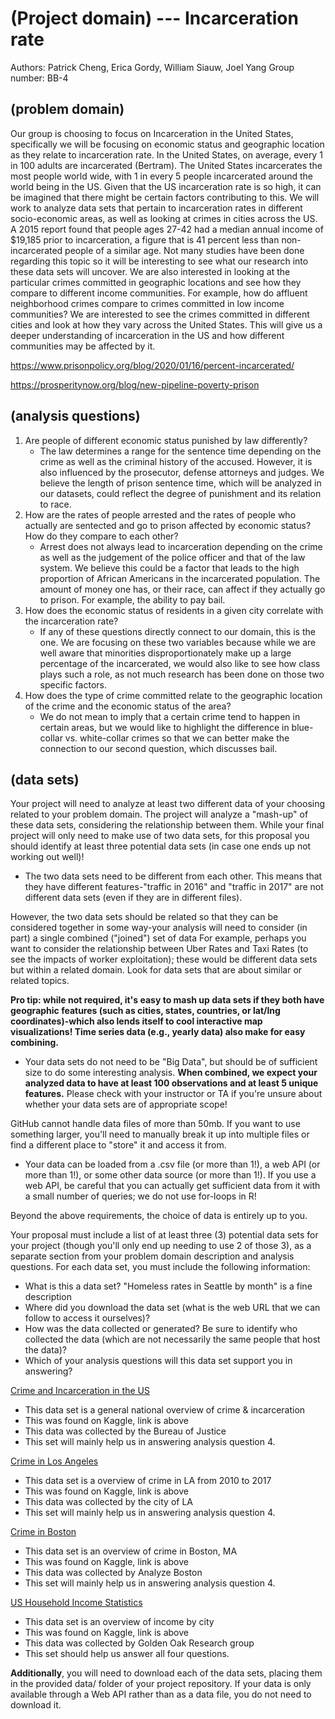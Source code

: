 # (Project domain)  --- Incarceration rate
Authors: Patrick Cheng, Erica Gordy, William Siauw, Joel Yang
Group number: BB-4

## (problem domain)
 Our group is choosing to focus on Incarceration in the United States, specifically we will be focusing on economic status and geographic location as they relate to incarceration rate. In the United States, on average, every 1 in 100 adults are incarcerated (Bertram). The United States incarcerates the most people world wide, with 1 in every 5 people incarcerated around the world being in the US. Given that the US incarceration rate is so high, it can be imagined that there might be certain factors contributing to this.
	We will work to analyze data sets that pertain to incarceration rates in different socio-economic areas, as well as looking at crimes in cities across the US. A 2015 report found that people ages 27-42 had a median annual income of $19,185 prior to incarceration, a figure that is 41 percent less than non-incarcerated people of a similar age. Not many studies have been done regarding this topic so it will be interesting to see what our research into these data sets will uncover. We are also interested in looking at the particular crimes committed in geographic locations and see how they compare to different income communities. For example, how do affluent neighborhood crimes compare to crimes committed in low income communities? We are interested to see the crimes committed in different cities and look at how they vary across the United States. This will give us a deeper understanding of incarceration in the US and how different communities may be affected by it.

https://www.prisonpolicy.org/blog/2020/01/16/percent-incarcerated/

https://prosperitynow.org/blog/new-pipeline-poverty-prison

## (analysis questions)
1. Are people of different economic status punished by law differently?
    - The law determines a range for the sentence time depending on the crime as well as the criminal history of the accused. However, it is also influenced by the prosecutor, defense attorneys and judges. We believe the length of prison sentence time, which will be analyzed in our datasets, could reflect the degree of punishment and its relation to race.
2. How are the rates of people arrested and the rates of people who actually are sentected and go to prison affected by economic status? How do they compare to each other?
   - Arrest does not always lead to incarceration depending on the crime as well as the judgement of the police officer and that of the law system. We believe this could be a factor that leads to the high proportion of African Americans in the incarcerated population. The amount of money one has, or their race, can affect if they actually go to prison. For example, the ability to pay bail.
3. How does the economic status of residents in a given city correlate with the incarceration rate?
   - If any of these questions directly connect to our domain, this is the one. We are focusing on these two variables because while we are well aware that minorities disproportionately make up a large percentage of the incarcerated, we would also like to see how class plays such a role, as not much research has been done on those two specific factors.
4. How does the type of crime committed relate to the geographic location of the crime and the economic status of the area?
   - We do not mean to imply that a certain crime tend to happen in certain areas, but we would like to highlight the difference in blue-collar vs. white-collar crimes so that we can better make the connection to our second question, which discusses bail.


## (data sets)

Your project will need to analyze at least two different data of your choosing related to your problem domain. The project will analyze a "mash-up" of these data sets, considering the relationship between them. While your final project will only need to make use of two data sets, for this proposal you should identify at least three potential data sets (in case one ends up not working out well)!

- The two data sets need to be different from each other. This means that they have different features-"traffic in 2016" and "traffic in 2017" are not different data sets (even if they are in different files).

However, the two data sets should be related so that they can be considered together in some way-your analysis will need to consider (in part) a single combined ("joined") set of data For example, perhaps you want to consider the relationship between Uber Rates and Taxi Rates (to see the impacts of worker exploitation); these would be different data sets but within a related domain. Look for data sets that are about similar or related topics.

**Pro tip: while not required, it's easy to mash up data sets if they both have geographic features (such as cities, states, countries, or lat/lng coordinates)-which also lends itself to cool interactive map visualizations! Time series data (e.g., yearly data) also make for easy combining.**

- Your data sets do not need to be "Big Data", but should be of sufficient size to do some interesting analysis. **When combined, we expect your analyzed data to have at least 100 observations and at least 5 unique features.** Please check with your instructor or TA if you're unsure about whether your data sets are of appropriate scope!

GitHub cannot handle data files of more than 50mb. If you want to use something larger, you'll need to manually break it up into multiple files or find a different place to "store" it and access it from.

- Your data can be loaded from a .csv file (or more than 1!), a web API (or more than 1!), or some other data source (or more than 1!). If you use a web API, be careful that you can actually get sufficient data from it with a small number of queries; we do not use for-loops in R!

Beyond the above requirements, the choice of data is entirely up to you.

Your proposal must include a list of at least three (3) potential data sets for your project (though you'll only end up needing to use 2 of those 3), as a separate section from your problem domain description and analysis questions. For each data set, you must include the following information:

- What is this a data set? "Homeless rates in Seattle by month" is a fine description
- Where did you download the data set (what is the web URL that we can follow to access it ourselves)?
- How was the data collected or generated? Be sure to identify who collected the data (which are not necessarily the same people that host the data)?
- Which of your analysis questions will this data set support you in answering?

[Crime and Incarceration in the US](https://www.kaggle.com/christophercorrea/prisoners-and-crime-in-united-states?select=ucr_by_state.csv)

- This data set is a general national overview of crime & incarceration
- This was found on Kaggle, link is above
- This data was collected by the Bureau of Justice
- This set will mainly help us in answering analysis question 4.

[Crime in Los Angeles](https://www.kaggle.com/cityofLA/crime-in-los-angeles?select=Crime_Data_2010_2017.csv)

- This data set is a overview of crime in LA from 2010 to 2017
- This was found on Kaggle, link is above
- This data was collected by the city of LA
- This set will mainly help us in answering analysis question 4.

[Crime in Boston](https://www.kaggle.com/AnalyzeBoston/crimes-in-boston?select=crime.csv)

- This data set is an overview of crime in Boston, MA
- This was found on Kaggle, link is above
- This data was collected by Analyze Boston
- This set will mainly help us in answering analysis question 4.

[US Household Income Statistics](https://www.kaggle.com/goldenoakresearch/us-household-income-stats-geo-locations?select=kaggle_income.csv)

- This data set is an overview of income by city
- This was found on Kaggle, link is above
- This data was collected by Golden Oak Research group
- This set should help us answer all four questions.

**Additionally**, you will need to download each of the data sets, placing them in the provided data/ folder of your project repository. If your data is only available through a Web API rather than as a data file, you do not need to download it.



